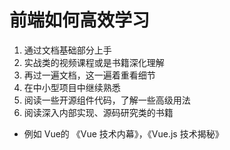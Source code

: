 # 前端如何高效学习

1. 通过文档基础部分上手
2. 实战类的视频课程或是书籍深化理解
3. 再过一遍文档，这一遍着重看细节
4. 在中小型项目中继续熟悉
5. 阅读一些开源组件代码，了解一些高级用法
6. 阅读深入内部实现、源码研究类的书籍
  * 例如 Vue的 《Vue 技术内幕》，《Vue.js 技术揭秘》